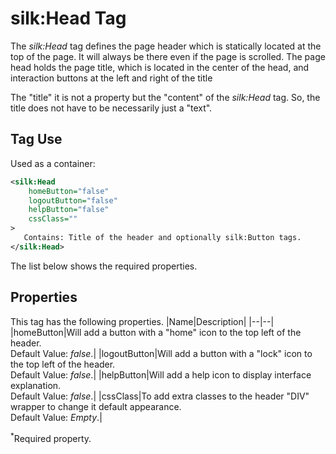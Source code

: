 # silk:Head Tag
The *silk:Head* tag defines the page header which is statically located at the top of the page. It will always be there even if the page is scrolled. The page head holds the page title, which is located in the center of the head, and interaction buttons at the left and right of the title

The "title" it is not a property but the "content" of the *silk:Head* tag. So, the title does not have to be necessarily just a "text".

## Tag Use
Used as a container:
```xml
<silk:Head
    homeButton="false"
    logoutButton="false"
    helpButton="false"
    cssClass=""
>
   Contains: Title of the header and optionally silk:Button tags.
</silk:Head>
```
The list below shows the required properties.

## Properties
This tag has the following properties.
|Name|Description|
|--|--|
|homeButton|Will add a button with a "home" icon to the top left of the header.<br>Default Value: *false*.|
|logoutButton|Will add a button with a "lock" icon to the top left of the header.<br>Default Value: *false*.|
|helpButton|Will add a help icon to display interface explanation.<br>Default Value: *false*.|
|cssClass|To add extra  classes to the header "DIV" wrapper to change it default appearance.<br>Default Value: *Empty*.|

<sup>*</sup>Required property.
